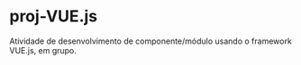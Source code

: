 # proj-VUE.js
Atividade de desenvolvimento de componente/módulo usando o framework VUE.js, em grupo.
